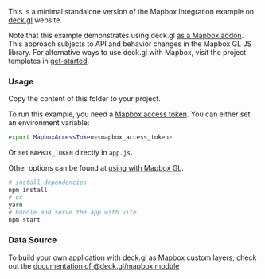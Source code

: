 This is a minimal standalone version of the Mapbox Integration example
on [deck.gl](http://deck.gl) website.

Note that this example demonstrates using deck.gl [as a Mapbox addon](https://medium.com/vis-gl/deckgl-and-mapbox-better-together-47b29d6d4fb1). This approach subjects to API and behavior changes in the Mapbox GL JS library. For alternative ways to use deck.gl with Mapbox, visit the project templates in [get-started](/examples/get-started).


### Usage

Copy the content of this folder to your project. 

To run this example, you need a [Mapbox access token](https://docs.mapbox.com/help/how-mapbox-works/access-tokens/). You can either set an environment variable:

```bash
export MapboxAccessToken=<mapbox_access_token>
```

Or set `MAPBOX_TOKEN` directly in `app.js`.

Other options can be found at [using with Mapbox GL](../../../docs/get-started/using-with-mapbox-gl.md).

```bash
# install dependencies
npm install
# or
yarn
# bundle and serve the app with vite
npm start
```


### Data Source

To build your own application with deck.gl as Mapbox custom layers, check out the [documentation of @deck.gl/mapbox module](../../../docs/api-reference/mapbox/overview.md)
